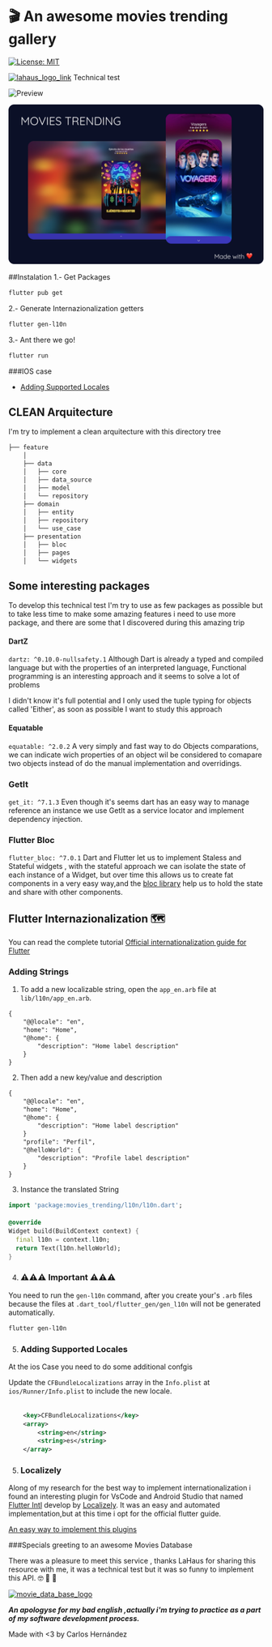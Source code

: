 # 🎬 An awesome movies trending gallery

[![License: MIT][license_badge]][license_link]

[![lahaus_logo_link]][lahaus_link] Technical test 

![Preview](/demo.gif)

![App UI](/demo.png)

##Instalation
1.- Get Packages
```sh
flutter pub get 
```
2.- Generate Internazionalization getters
```sh
flutter gen-l10n 
```
3.- Ant there we go!
```sh
flutter run 
```

###IOS case
- [Adding Supported Locales](#adding-supported-locales)



## CLEAN Arquitecture
I'm try to implement a clean arquitecture with this directory tree

```
├── feature
    │   
    ├── data
    │   ├── core
    │   ├── data_source
    │   ├── model
    │   └── repository
    ├── domain
    │   ├── entity
    │   ├── repository
    │   └── use_case
    ├── presentation
    │   ├── bloc
    │   ├── pages
    │   └── widgets
```



## Some interesting packages

To develop this technical test I'm try to use as few packages as possible but to take less time to make some amazing features i need to use more package, and there are some that I discovered during this amazing trip 

#### DartZ
`dartz: ^0.10.0-nullsafety.1`
Although Dart is already a typed and compiled language but with the properties of an interpreted language, Functional programming is an interesting approach and it seems to solve a lot of problems

I didn't know it's full potential and I only used the tuple typing for objects called 'Either', as soon as possible I want to study this approach
#### Equatable
`equatable: ^2.0.2`
A very simply and fast way to do Objects comparations, we can indicate wich properties of an object wil be considered to comapare two objects instead of do the manual implementation and overridings.

### GetIt
`get_it: ^7.1.3`
Even though it's seems dart has an easy way to manage reference an instance we use GetIt as a service locator and implement dependency injection.

### Flutter Bloc
`flutter_bloc: ^7.0.1`
Dart and Flutter let us to implement Staless and Stateful widgets , with the stateful approach we can isolate the state of each instance of a Widget, but over time this allows us to create fat components in a very easy way,and the [bloc library][bloc_library_link] help us to hold the state and share with other components.


## Flutter Internazionalization 🗺️
You can read the complete tutorial [Official internationalization guide for Flutter][l10n_link]

### Adding Strings

1. To add a new localizable string, open the `app_en.arb` file at `lib/l10n/app_en.arb`.

```arb
{
    "@@locale": "en",
    "home": "Home",
    "@home": {
        "description": "Home label description"
    }
}
```

2. Then add a new key/value and description

```arb
{
    "@@locale": "en",
    "home": "Home",
    "@home": {
        "description": "Home label description"
    }
    "profile": "Perfil",
    "@helloWorld": {
        "description": "Profile label description"
    }
}
```

3. Instance the translated String

```dart
import 'package:movies_trending/l10n/l10n.dart';

@override
Widget build(BuildContext context) {
  final l10n = context.l10n;
  return Text(l10n.helloWorld);
}
```
4. ### ⚠️⚠️⚠️ Important ⚠️⚠️⚠️
You need to run the `gen-l10n` command, after you create your's `.arb` files  because the files at `.dart_tool/flutter_gen/gen_l10n` will not be generated automatically.

```sh
flutter gen-l10n
```

5. ###  Adding Supported Locales 

At the ios Case you need to do some additional confgis

Update the `CFBundleLocalizations` array in the `Info.plist` at `ios/Runner/Info.plist` to include the new locale.

```xml
 
    <key>CFBundleLocalizations</key>
	<array>
		<string>en</string>
		<string>es</string>
	</array>

```

5. ### Localizely
Along of my research for the best way to implement internationalization i found an interesting plugin for VsCode  and Android Studio that named [Flutter Intl][vs_flutter_intl] develop by [Localizely][localizely_link]. It was an easy and automated implementation,but at this time i opt for the official flutter guide.

[An easy way to implement this plugins ][localizely_tutorial]

###Specials greeting to an awesome Movies Database

There was a pleasure to meet this service , thanks LaHaus for sharing this resource with me, it was a technical test but it was so funny to implement this API. 🤓 🚀 🎉 

 [![movie_data_base_logo ] ][movie_data_base_link]



***An apologyse for my bad english ,actually i'm trying to practice as a part of  my software development process.***


Made with <3 by Carlos Hernández



[lahaus_link]:https://www.lahaus.mx/
[lahaus_logo_link]: https://lahaus.imgix.net/static/branding/logo-lahaus-full.svg?auto=compress,format
[license_link]: https://opensource.org/licenses/MIT
[license_badge]: https://img.shields.io/badge/license-MIT-blue.svg
[l10n_link]: https://flutter.dev/docs/development/accessibility-and-localization/internationalization
[vs_flutter_intl]: https://plugins.jetbrains.com/plugin/13666-flutter-intl

[movie_data_base_logo]: https://www.themoviedb.org/assets/2/v4/logos/v2/blue_square_2-d537fb228cf3ded904ef09b136fe3fec72548ebc1fea3fbbd1ad9e36364db38b.svg
[movie_data_base_link]:https://www.themoviedb.org/
[localizely_link]:https://localizely.com/
[localizely_tutorial]:https://localizely.com/flutter-localization-workflow/
[bloc_library_link]:https://bloclibrary.dev/

